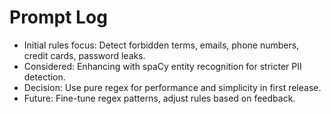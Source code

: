 # Prompt Log

- Initial rules focus: Detect forbidden terms, emails, phone numbers, credit cards, password leaks.
- Considered: Enhancing with spaCy entity recognition for stricter PII detection.
- Decision: Use pure regex for performance and simplicity in first release.
- Future: Fine-tune regex patterns, adjust rules based on feedback.
